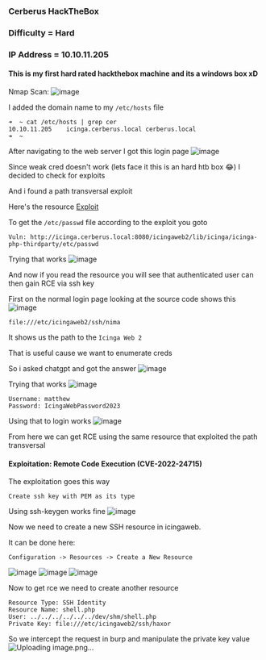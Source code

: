 <h3> Cerberus HackTheBox </h3>

### Difficulty = Hard

### IP Address = 10.10.11.205

#### This is my first hard rated hackthebox machine and its a windows box xD

Nmap Scan:
![image](https://user-images.githubusercontent.com/127159644/227714366-b69f0657-52ca-4fc5-b305-2f3da790d02d.png)

I added the domain name to my `/etc/hosts` file

```
➜  ~ cat /etc/hosts | grep cer
10.10.11.205    icinga.cerberus.local cerberus.local
➜  ~ 
```

After navigating to the web server I got this login page
![image](https://user-images.githubusercontent.com/127159644/227714514-c5dd3dc0-be36-4dc9-b8dc-03615a144e83.png)

Since weak cred doesn't work (lets face it this is an hard htb box 😂) I decided to check for exploits

And i found a path transversal exploit

Here's the resource [Exploit](https://www.sonarsource.com/blog/path-traversal-vulnerabilities-in-icinga-web/)

To get the `/etc/passwd` file according to the exploit you goto

```
Vuln: http://icinga.cerberus.local:8080/icingaweb2/lib/icinga/icinga-php-thirdparty/etc/passwd
```

Trying that works
![image](https://user-images.githubusercontent.com/127159644/227714671-da582c0f-4cab-4f48-abeb-5e79c1b2839a.png)

And now if you read the resource you will see that authenticated user can then gain RCE via ssh key

First on the normal login page looking at the source code shows this
![image](https://user-images.githubusercontent.com/127159644/227714915-e0a99cbb-6f70-4034-a54a-df36067011a4.png)

```
file:///etc/icingaweb2/ssh/nima
```

It shows us the path to the `Icinga Web 2` 

That is useful cause we want to enumerate creds

So i asked chatgpt and got the answer
![image](https://user-images.githubusercontent.com/127159644/227715278-9ee180a5-8746-494e-ac21-72b053213df1.png)

Trying that works
![image](https://user-images.githubusercontent.com/127159644/227715327-c72c1305-3955-422e-8e98-8728ed152669.png)

```
Username: matthew
Password: IcingaWebPassword2023
```

Using that to login works
![image](https://user-images.githubusercontent.com/127159644/227715398-130e54c1-1494-497b-8c22-f55e8dae793f.png)

From here we can get RCE using the same resource that exploited the path transversal

#### Exploitation: Remote Code Execution (CVE-2022-24715)

The exploitation goes this way

```
Create ssh key with PEM as its type
```

Using ssh-keygen works fine
![image](https://user-images.githubusercontent.com/127159644/227715586-e284bc22-a976-4cee-854d-681dc8e7cde5.png)

Now we need to create a new SSH resource in icingaweb.

It can be done here:

```
Configuration -> Resources -> Create a New Resource
```

![image](https://user-images.githubusercontent.com/127159644/227716048-237d1f3a-7535-4739-8037-a86ef582bab4.png)
![image](https://user-images.githubusercontent.com/127159644/227717046-d866a18b-3ac6-404e-b7ad-048713edf872.png)
![image](https://user-images.githubusercontent.com/127159644/227717230-121e62d8-e49e-476b-8205-82085a9a035f.png)

Now to get rce we need to create another resource

```
Resource Type: SSH Identity
Resource Name: shell.php
User: ../../../../../../dev/shm/shell.php
Private Key: file:///etc/icingaweb2/ssh/haxor
```

So we intercept the request in burp and manipulate the private key value
![Uploading image.png…]()



